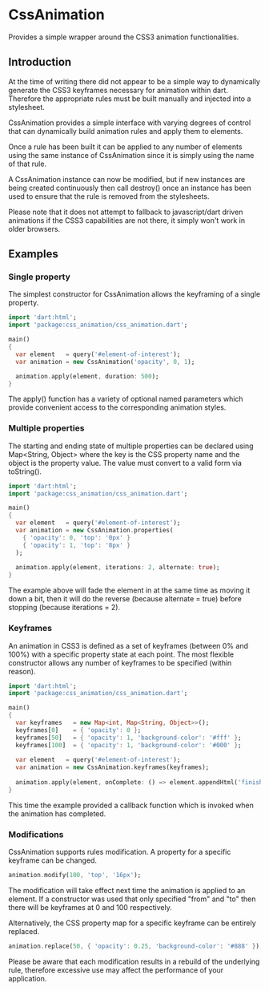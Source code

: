CssAnimation
============

Provides a simple wrapper around the CSS3 animation functionalities. 


Introduction
------------

At the time of writing there did not appear to be a simple way to dynamically
generate the CSS3 keyframes necessary for animation within dart. Therefore 
the appropriate rules must be built manually and injected into a stylesheet.

CssAnimation provides a simple interface with varying degrees of control
that can dynamically build animation rules and apply them to elements.

Once a rule has been built it can be applied to any number of elements
using the same instance of CssAnimation since it is simply using the
name of that rule.

A CssAnimation instance can now be modified, but if new instances are being 
created continuously then call destroy() once an instance has been used
to ensure that the rule is removed from the stylesheets.

Please note that it does not attempt to fallback to javascript/dart driven 
animations if the CSS3 capabilities are not there, it simply won't work in 
older browsers.


Examples
--------

### Single property

The simplest constructor for CssAnimation allows the keyframing of a single 
property.

```dart
import 'dart:html';
import 'package:css_animation/css_animation.dart';

main() 
{
  var element   = query('#element-of-interest');
  var animation = new CssAnimation('opacity', 0, 1);

  animation.apply(element, duration: 500);
}
```

The apply() function has a variety of optional named parameters which provide
convenient access to the corresponding animation styles.


### Multiple properties

The starting and ending state of multiple properties can be declared
using Map<String, Object> where the key is the CSS property name and
the object is the property value. The value must convert to a valid
form via toString().

```dart
import 'dart:html';
import 'package:css_animation/css_animation.dart';

main() 
{
  var element   = query('#element-of-interest');
  var animation = new CssAnimation.properties(
    { 'opacity': 0, 'top': '0px' }
    { 'opacity': 1, 'top': '8px' }
  );
	
  animation.apply(element, iterations: 2, alternate: true);
}
```

The example above will fade the element in at the same time as moving it down a bit, 
then it will do the reverse (because alternate = true) before stopping (because 
iterations = 2).


### Keyframes

An animation in CSS3 is defined as a set of keyframes (between 0% and 100%) with a 
specific property state at each point. The most flexible constructor allows 
any number of keyframes to be specified (within reason).

```dart
import 'dart:html';
import 'package:css_animation/css_animation.dart';

main() 
{
  var keyframes   = new Map<int, Map<String, Object>>();
  keyframes[0]    = { 'opacity': 0 };
  keyframes[50]   = { 'opacity': 1, 'background-color': '#fff' };
  keyframes[100]  = { 'opacity': 1, 'background-color': '#000' };
  
  var element   = query('#element-of-interest');
  var animation = new CssAnimation.keyframes(keyframes);
	
  animation.apply(element, onComplete: () => element.appendHtml('finished'));
}
```

This time the example provided a callback function which is invoked
when the animation has completed.


### Modifications

CssAnimation supports rules modification. A property for a specific
keyframe can be changed.

```dart
animation.modify(100, 'top', '16px');
```

The modification will take effect next time the animation is applied to an element.
If a constructor was used that only specified "from" and "to" then there will be
keyframes at 0 and 100 respectively.

Alternatively, the CSS property map for a specific keyframe can be entirely
replaced.

```dart
animation.replace(50, { 'opacity': 0.25, 'background-color': '#888' });
```

Please be aware that each modification results in a rebuild of the underlying
rule, therefore excessive use may affect the performance of your application.
